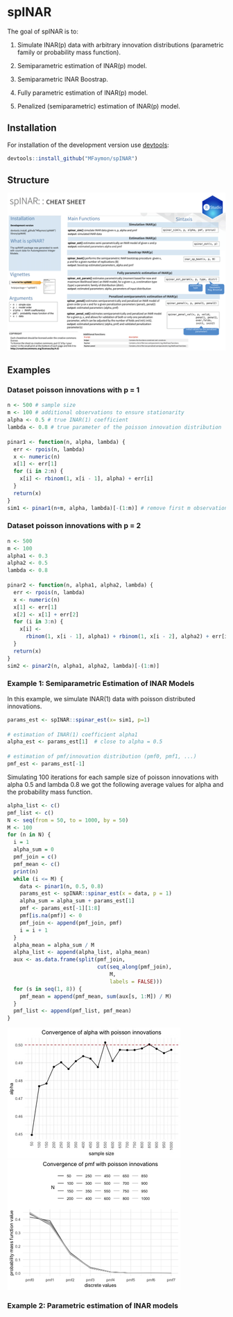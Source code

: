 
# spINAR

<!-- badges: start -->
<!-- badges: end -->

The goal of spINAR is to:

  1) Simulate INAR(p) data with arbitrary innovation distributions (parametric family or probability mass function).

  2) Semiparametric estimation of INAR(p) model.

  3) Semiparametric INAR Boostrap.

  4) Fully parametric estimation of INAR(p) model.

  5) Penalized (semiparametric) estimation of INAR(p) model.
  


## Installation

For installation of the development version use [devtools](https://cran.r-project.org/package=devtools):

``` r
devtools::install_github("MFaymon/spINAR")
```

## Structure

![](https://github.com/MFaymon/spINAR/blob/main/img_readme/cheat_sheet_spINAR.png)

## Examples

### Dataset poisson innovations with p = 1

```r
n <- 500 # sample size
m <- 100 # additional observations to ensure stationarity
alpha <- 0.5 # true INAR(1) coefficient
lambda <- 0.8 # true parameter of the poisson innovation distribution

pinar1 <- function(n, alpha, lambda) {
  err <- rpois(n, lambda)
  x <- numeric(n)
  x[1] <- err[1]
  for (i in 2:n) {
    x[i] <- rbinom(1, x[i - 1], alpha) + err[i]
  }
  return(x)
}
sim1 <- pinar1(n+m, alpha, lambda)[-(1:m)] # remove first m observations to have stationarity
```

### Dataset poisson innovations with p = 2

```r
n <- 500 
m <- 100
alpha1 <- 0.3
alpha2 <- 0.5
lambda <- 0.8

pinar2 <- function(n, alpha1, alpha2, lambda) {
  err <- rpois(n, lambda)
  x <- numeric(n)
  x[1] <- err[1]
  x[2] <- x[1] + err[2]
  for (i in 3:n) {
    x[i] <-
      rbinom(1, x[i - 1], alpha1) + rbinom(1, x[i - 2], alpha2) + err[i]
  }
  return(x)
}
sim2 <- pinar2(n, alpha1, alpha2, lambda)[-(1:m)]
```

### Example 1: Semiparametric Estimation of INAR Models

In this example, we simulate INAR(1) data with poisson distributed innovations.

```r
params_est <- spINAR::spinar_est(x= sim1, p=1)

# estimation of INAR(1) coefficient alpha1
alpha_est <- params_est[1]  # close to alpha = 0.5

# estimation of pmf/innovation distribution (pmf0, pmf1, ...)
pmf_est <- params_est[-1] 
```

Simulating 100 iterations for each sample size of poisson innovations with alpha 0.5 and lambda 0.8 we got the following average values for alpha and the probability mass function. 

```r
alpha_list <- c()
pmf_list <- c()
N <- seq(from = 50, to = 1000, by = 50)
M <- 100
for (n in N) {
  i = 1
  alpha_sum = 0
  pmf_join = c()
  pmf_mean <- c()
  print(n)
  while (i <= M) {
    data <- pinar1(n, 0.5, 0.8)
    params_est <- spINAR::spinar_est(x = data, p = 1)
    alpha_sum = alpha_sum + params_est[1]
    pmf <- params_est[-1][1:8]
    pmf[is.na(pmf)] <- 0
    pmf_join <- append(pmf_join, pmf)
    i = i + 1
  }
  alpha_mean = alpha_sum / M
  alpha_list <- append(alpha_list, alpha_mean)
  aux <- as.data.frame(split(pmf_join,
                             cut(seq_along(pmf_join),
                                 M,
                                 labels = FALSE)))
  for (s in seq(1, 8)) {
    pmf_mean = append(pmf_mean, sum(aux[s, 1:M]) / M)
  }
  pmf_list <- append(pmf_list, pmf_mean)
}
```

![](https://github.com/MFaymon/spINAR/blob/main/img_readme/spinar_est_alpha.jpg) 
![](https://github.com/MFaymon/spINAR/blob/main/img_readme/spinar_est_pmf.jpg)

### Example 2: Parametric estimation of INAR models 
